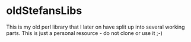 # oldStefansLibs
This is my old perl library that I later on have split up into several working parts. This is just a personal resource - do not clone or use it ;-)
